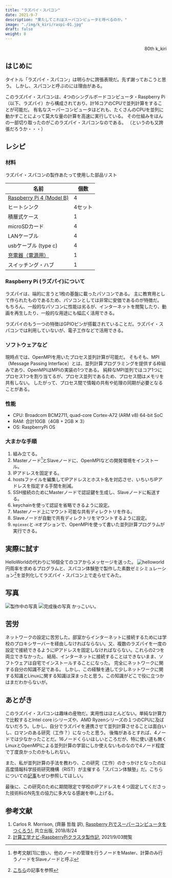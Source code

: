 ```yaml
---
title: "ラズパイ・スパコン"
date: 2021-9-7
description: "果たしてこれはスーパコンピュータと呼べるのか。"
image: "./img/k_kiri/raspi-01.jpg"
draft: false
weight: 8
---
```


<div align="right">80th k_kiri</div>

## はじめに

タイトル「ラズパイ・スパコン」は明らかに誇張表現だ。先ず謝っておこうと思う。
しかし、スパコンと呼ぶのには理由がある。

このラズパイ・スパコンは、4つのシングルボードコンピュータ・Raspberry Pi（以下、ラズパイ）から構成されており、計16コアのCPUで並列計算をすることが可能だ。
有名なスーパーコンピュータはどれも、たくさんのCPUを並列に動かすことによって莫大な量の計算を高速に実行している。
その仕組みをほんの一部切り取ったのがこのラズパイ・スパコンなのである。
（というのも又誇張だろうか・・・）

## レシピ

### 材料

ラズパイ・スパコンの製作あたって使用した部品リスト

|  名前  |  個数  |
| ---- | ---- |
|  [Raspberry Pi 4 (Model B)](https://akizukidenshi.com/catalog/g/gM-14778/)  |  4  |
|  ヒートシンク |  4セット  |
|  積層式ケース  |  1  |
|  microSDカード  |  4  |
|  LANケーブル  |  4  |
|  usbケーブル (type c)  |  4  |
|  [充電器（電源用）](https://jp.aukey.com/products/63w-5-ports-usb-charger-pa-Y23)  |  1  |
|  スイッチング・ハブ  |  1  |

### Raspberry Pi (ラズパイ)について

ラズパイは、端的に言うと1枚の基盤に載ったパソコンである。
主に教育用として作られたものであるため、パソコンとしては非常に安価であるのが特徴だ。
もちろん、一般的なパソコンに性能は劣るが、インターネットを閲覧したり、動画を再生したり、一般的な用途にも幅広く活用できる。

ラズパイのもう一つの特徴はGPIOピンが搭載されていることだ。ラズパイ・スパコンでは利用していないが、電子工作などで活用できる。

### ソフトウェアなど

現時点では、OpenMPIを用いたプロセス並列計算が可能だ。
そもそも、MPI（Message Passing Interface）とは、並列計算プログラミングを提供する枠組みであり、OpenMPIはMPIの実装の1つである。
純粋なMPI並列ではコア1つにプロセス1つを割り当てるが、プロセス並列であるため、プロセス間はメモリを共有しない。
したがって、プロセス間で情報の共有や処理の同期が必要となることがある。

### 性能
- CPU: Broadcom BCM2711, quad-core Cortex-A72 (ARM v8) 64-bit SoC
- RAM: 合計10GB（4GB + 2GB ✕ 3）
- OS: RaspberryPi OS

### 大まかな手順
1. 組み立てる。
1. Masterノード[^1]とSlaveノードに、OpenMPIなどの開発環境をインストール。
1. IPアドレスを固定する。
1. hostsファイルを編集してIPアドレスとホスト名を対応させ、いちいちIPアドレスを指定する手間を削減。
1. SSH接続のためにMasterノードで認証鍵を生成し、Slaveノードに転送する。
1. keychainを使って認証を省略できるように設定。
1. Masterノード上にマウント可能な共有ディレクトリを作る。
1. Slaveノードが自動で共有ディレクトリをマウントするように設定。
1. `mpiexec`と`-H`オプションで、OpenMPIを使って書いた並列計算プログラムが実行できる。

## 実際に試す

HelloWorldの代わりに16個全てのコアからメッセージを送った。
![helloworld](./../../img/k_kiri/raspi-02.png)
円周率を求めるプログラムと、スパコン体験塾で製作した素数ゼミシミュレーション[^2]を並列化してラズパイ・スパコン上で走らせてみた。


## 写真

![製作中の写真](./../../img/k_kiri/raspi-01.jpg)
![完成後の写真](./../../img/k_kiri/raspi-02.jpg)
かっこいい。

## 苦労

ネットワークの設定に苦労した。部室からインターネットに接続するためには学校のプロキシサーバーを経由しなければならない。又、複数のラズパイを一度の設定で接続できるようにIPアドレスを固定しなければならない。これらの2つを両立できなかった。
結局、インターネットに接続することはできないまま、ソフトウェアは自宅でインストールすることになった。
完全にネットワークに関する自分の知識不足である。
しかし、この経験を通して少しネットワークに関する知識とLinuxに関する知識は深まったと思う。この知識がどこで役に立つかはまだわからないが。

## あとがき
このラズパイ・スパコンは趣味の産物だ。実用性はほとんどない。単純な計算力で比較するとIntel core iシリーズや、AMD Ryzenシリーズの１つのCPUに及ばないだろう。しかし、自分でラズパイを連携させて並列計算させることは面白いし、ロマンのある研究（工作？）になったと思う。
後悔があるとすれば、4ノードでは少なかったことだ。16ノードくらいほしいところだが、特に使い道も無くLinuxとOpenMPIによる並列計算の学習にしか使えないものなので4ノード程度で丁度良かったのかもしれない。

また、私が並列計算の手法を教わり、この研究（工作）のきっかけとなったのは高度情報科学技術研究機構（RIST）が主催する「スパコン体験塾」だ。こちらについての[記事](../spacon-taikenjuku)もぜひ参照してほしい。

最後に、この研究のために期間限定で学校のIPアドレスを４つ固定してくださった技術科のN先生の協力に多大なる感謝を申し上げる。

## 参考文献

1. Carlos R. Morrison, (齊藤 哲哉 訳), [Raspberry Piでスーパーコンピュータをつくろう!](https://www.amazon.co.jp/dp/4320124375), 共立出版, 2018/8/24
1. [計算工学ナビ-RaspberryPiクラスタ製作記](http://www.cenav.org/raspi2/), 2021/9/03閲覧


[^1]:参考文献[1]に倣い、他のノードの管理を行うノードをMaster、計算のみ行うノードをSlaveノードと呼ぶ
[^2]:[こちら](../spacon-taikenjuku)の記事を参照